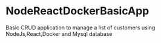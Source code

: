 # NodeReactDockerBasicApp
Basic CRUD application to manage a list of customers using NodeJs,React,Docker and Mysql database
